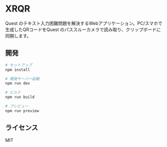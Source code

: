 # XRQR

Quest のテキスト入力困難問題を解決するWebアプリケーション。PC/スマホで生成したQRコードをQuest のパススルーカメラで読み取り、クリップボードに同期します。

## 開発

```bash
# セットアップ
npm install

# 開発サーバー起動
npm run dev

# ビルド
npm run build

# プレビュー
npm run preview
```

## ライセンス

MIT